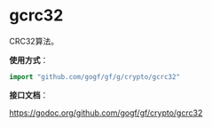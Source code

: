 # gcrc32
CRC32算法。

**使用方式**：
```go
import "github.com/gogf/gf/g/crypto/gcrc32"
```

**接口文档**：

https://godoc.org/github.com/gogf/gf/crypto/gcrc32